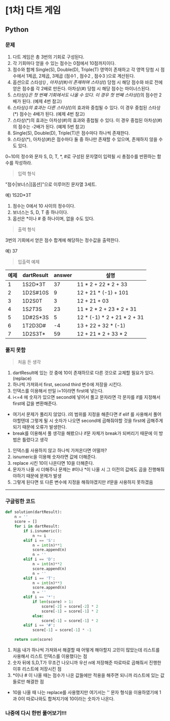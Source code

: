 # [1차] 다트 게임
## Python
### 문제

1. 다트 게임은 총 3번의 기회로 구성된다.
2. 각 기회마다 얻을 수 있는 점수는 0점에서 10점까지이다.
3. 점수와 함께 Single(S), Double(D), Triple(T) 영역이 존재하고 각 영역 당첨 시 점수에서 1제곱, 2제곱, 3제곱 (점수1 , 점수2 , 점수3 )으로 계산된다.
4. 옵션으로 스타상(*) , 아차상(#)이 존재하며 스타상(*) 당첨 시 해당 점수와 바로 전에 얻은 점수를 각 2배로 만든다. 아차상(#) 당첨 시 해당 점수는 마이너스된다.
5. 스타상(*)은 첫 번째 기회에서도 나올 수 있다. 이 경우 첫 번째 스타상(*)의 점수만 2배가 된다. (예제 4번 참고)
6. 스타상(*)의 효과는 다른 스타상(*)의 효과와 중첩될 수 있다. 이 경우 중첩된 스타상(*) 점수는 4배가 된다. (예제 4번 참고)
7. 스타상(*)의 효과는 아차상(#)의 효과와 중첩될 수 있다. 이 경우 중첩된 아차상(#)의 점수는 -2배가 된다. (예제 5번 참고)
8. Single(S), Double(D), Triple(T)은 점수마다 하나씩 존재한다.
9. 스타상(*), 아차상(#)은 점수마다 둘 중 하나만 존재할 수 있으며, 존재하지 않을 수도 있다.

0~10의 정수와 문자 S, D, T, *, #로 구성된 문자열이 입력될 시 총점수를 반환하는 함수를 작성하라.

> 입력 형식

"점수|보너스|[옵션]"으로 이루어진 문자열 3세트.

예) 1S2D*3T

1. 점수는 0에서 10 사이의 정수이다.
2. 보너스는 S, D, T 중 하나이다.
3. 옵선은 *이나 # 중 하나이며, 없을 수도 있다.

> 출력 형식

3번의 기회에서 얻은 점수 합계에 해당하는 정수값을 출력한다.

예) 37

> 입출력 예제

|예제|	dartResult|	answer|	설명
|----|------------|------|-------|
|1|	1S2D*3T|	37|	11 * 2 + 22 * 2 + 33
|2|	1D2S#10S|	9|	12 + 21 * (-1) + 101
|3|	1D2S0T|	3	|12 + 21 + 03
|4|	1S*2T*3S|	23	|11 * 2 * 2 + 23 * 2 + 31
|5|	1D#2S*3S|	5	|12 * (-1) * 2 + 21 * 2 + 31
|6|	1T2D3D#|	-4|	13 + 22 + 32 * (-1)
|7|	1D2S3T*|	59|	12 + 21 * 2 + 33 * 2

### 풀지 못함
> 처음 든 생각
1. dartResult에 있는 것 중에 10이 존재하므로 다른 것으로 교체할 필요가 있다. (replace)
2. 하나씩 가져와서 first, second third 변수에 저장을 시킨다.
3. 인덱스를 이용해서 만일 i=1이라면 first에 넣는다.
4. i<=4 에 숫자가 있으면 second에 넣어서 풀고 문자라면 각 문자를 if를 지정해서 first에 값을 변환해준다.
- 여기서 문제가 풀리지 않았다. i의 범위를 지정을 해준다면 if elif 를 사용해서 풀어야할텐데 그렇게 될 시 숫자가 나오면 second에 곱해줘야할 것을 first에 곱해주게 되기 때문에 오류가 발생한다.
- break를 이용해서 풀 생각을 해봤으나 if문 자체가 break가 되버리기 때문에 이 방법은 틀렸다고 생각

1. 인덱스를 사용하지 않고 하나씩 가져온다면 어떨까?
2. isnumeric을 이용해 숫자라면 값에 더해준다.
3. replace 시킨 10이 나온다면 10을 더해준다.
4. 문자가 나올 시 더해주나 문제는 #이나 *이 나올 시 그 이전의 값에도 곱을 진행해줘야하기 때문에 문제가 발생
5. 그렇게 된다면 또 다른 변수에 지정을 해줘야겠지만 if문을 사용하지 못하겠음

---
### 구글링한 코드
```python
def solution(dartResult):
    n = ''
    score = []
    for i in dartResult:
        if i.isnumeric():
            n += i
        elif i == 'S':
            n = int(n)**1
            score.append(n)
            n = ''
        elif i == 'D':
            n = int(n)**2
            score.append(n)
            n = ''
        elif i == 'T':
            n = int(n)**3
            score.append(n)
            n = ''
        elif i == '*':
            if len(score) > 1:
                score[-2] = score[-2] * 2
                score[-1] = score[-1] * 2
            else:
                score[-1] = score[-1] * 2
        elif i == '#':
            score[-1] = score[-1] * -1
        
    return sum(score)
```
1. 처음 내가 하나씩 가져와서 해결할 때 어떻게 해야할지 고민이 많았는데 리스트를 사용해서 리스트 인덱스를 이용했다는 점
2. 숫자 뒤에 S,D,T가 무조건 나오니까 우선 n에 저장해준 따로따로 곱해줘서 진행한 이후 리스트에 저장시킨 점
3. *이나 # 이 나올 때는 점수가 나온 값들에만 적용을 해주면 되니까 리스트에 있는 값들로만 해결한 점
- 10을 나올 때 나는 replace를 사용했지만 여기서는 '' 문자 형식을 이용하였기에 1과 0이 따로나와도 합쳐지기에 10이라는 숫자가 나온다.

### 나중에 다시 한번 풀어보기!!!